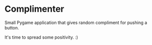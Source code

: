 # Complimenter
Small Pygame application that gives random compliment for pushing a button.

It's time to spread some positivity. :)
